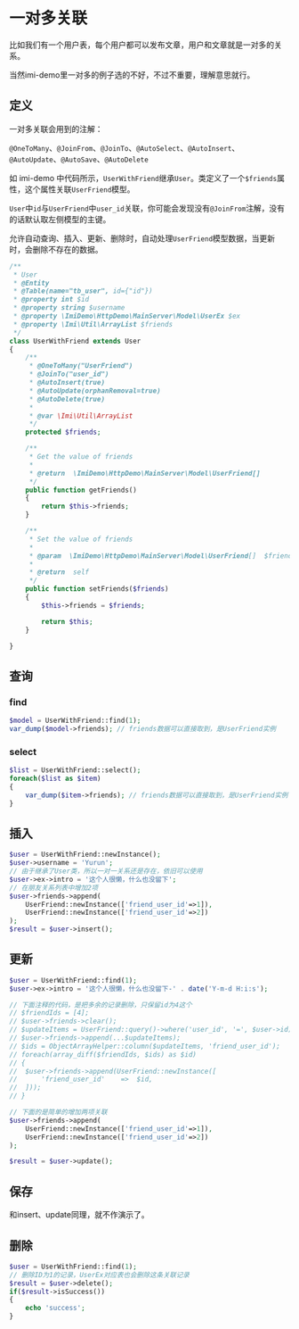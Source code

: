 # 一对多关联

比如我们有一个用户表，每个用户都可以发布文章，用户和文章就是一对多的关系。

当然imi-demo里一对多的例子选的不好，不过不重要，理解意思就行。

## 定义

一对多关联会用到的注解：

`@OneToMany`、`@JoinFrom`、`@JoinTo`、`@AutoSelect`、`@AutoInsert`、`@AutoUpdate`、`@AutoSave`、`@AutoDelete`

如 imi-demo 中代码所示，`UserWithFriend`继承`User`。类定义了一个`$friends`属性，这个属性关联`UserFriend`模型。

`User`中`id`与`UserFriend`中`user_id`关联，你可能会发现没有`@JoinFrom`注解，没有的话默认取左侧模型的主键。

允许自动查询、插入、更新、删除时，自动处理`UserFriend`模型数据，当更新时，会删除不存在的数据。

```php
/**
 * User
 * @Entity
 * @Table(name="tb_user", id={"id"})
 * @property int $id
 * @property string $username
 * @property \ImiDemo\HttpDemo\MainServer\Model\UserEx $ex
 * @property \Imi\Util\ArrayList $friends
 */
class UserWithFriend extends User
{
	/**
	 * @OneToMany("UserFriend")
	 * @JoinTo("user_id")
	 * @AutoInsert(true)
	 * @AutoUpdate(orphanRemoval=true)
	 * @AutoDelete(true)
	 *
	 * @var \Imi\Util\ArrayList
	 */
	protected $friends;

	/**
	 * Get the value of friends
	 *
	 * @return  \ImiDemo\HttpDemo\MainServer\Model\UserFriend[]
	 */ 
	public function getFriends()
	{
		return $this->friends;
	}

	/**
	 * Set the value of friends
	 *
	 * @param  \ImiDemo\HttpDemo\MainServer\Model\UserFriend[]  $friends
	 *
	 * @return  self
	 */ 
	public function setFriends($friends)
	{
		$this->friends = $friends;

		return $this;
	}

}
```

## 查询

### find

```php
$model = UserWithFriend::find(1);
var_dump($model->friends); // friends数据可以直接取到，是UserFriend实例
```

### select

```php
$list = UserWithFriend::select();
foreach($list as $item)
{
	var_dump($item->friends); // friends数据可以直接取到，是UserFriend实例
}
```

## 插入

```php
$user = UserWithFriend::newInstance();
$user->username = 'Yurun';
// 由于继承了User类，所以一对一关系还是存在，依旧可以使用
$user->ex->intro = '这个人很懒，什么也没留下';
// 在朋友关系列表中增加2项
$user->friends->append(
	UserFriend::newInstance(['friend_user_id'=>1]), 
	UserFriend::newInstance(['friend_user_id'=>2])
);
$result = $user->insert();
```

## 更新

```php
$user = UserWithFriend::find(1);
$user->ex->intro = '这个人很懒，什么也没留下-' . date('Y-m-d H:i:s');

// 下面注释的代码，是把多余的记录删除，只保留id为4这个
// $friendIds = [4];
// $user->friends->clear();
// $updateItems = UserFriend::query()->where('user_id', '=', $user->id)->whereIn('friend_user_id', $friendIds)->select()->getArray();
// $user->friends->append(...$updateItems);
// $ids = ObjectArrayHelper::column($updateItems, 'friend_user_id');
// foreach(array_diff($friendIds, $ids) as $id)
// {
// 	$user->friends->append(UserFriend::newInstance([
// 		'friend_user_id'	=>	$id,
// 	]));
// }

// 下面的是简单的增加两项关联
$user->friends->append(
	UserFriend::newInstance(['friend_user_id'=>1]), 
	UserFriend::newInstance(['friend_user_id'=>2])
);

$result = $user->update();
```

## 保存

和insert、update同理，就不作演示了。

## 删除

```php
$user = UserWithFriend::find(1);
// 删除ID为1的记录，UserEx对应表也会删除这条关联记录
$result = $user->delete();
if($result->isSuccess())
{
	echo 'success';
}
```